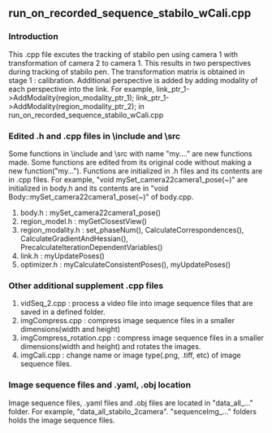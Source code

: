 ## run_on_recorded_sequence_stabilo_wCali.cpp

### Introduction
This .cpp file excutes the tracking of stabilo pen using camera 1 with transformation of camera 2 to camera 1. This results in two perspectives during tracking of stabilo pen. The transformation matrix is obtained in stage 1 : calibration. 
Additional perspective is added by adding modality of each perspective into the link. For example, 
link_ptr_1->AddModality(region_modality_ptr_1);
link_ptr_1->AddModality(region_modality_ptr_2);
in run_on_recorded_sequence_stabilo_wCali.cpp

### Edited .h and .cpp files in \include and \src
Some functions in \include and \src with name "my...." are new functions made. Some functions are edited from its original code without making a new function("my...").
Functions are initialized in .h files and its contents are in .cpp files. 
For example, "void mySet_camera22camera1_pose(~)" are initialized in body.h and its contents are in "void Body::mySet_camera22camera1_pose(~)" of body.cpp.

1. body.h : mySet_camera22camera1_pose()
2. region_model.h : myGetClosestView()
3. region_modality.h : set_phaseNum(), CalculateCorrespondences(), CalculateGradientAndHessian(), PrecalculateIterationDependentVariables()
4. link.h : myUpdatePoses()
5. optimizer.h : myCalculateConsistentPoses(), myUpdatePoses()

### Other additional supplement .cpp files
1. vidSeq_2.cpp : process a video file into image sequence files that are saved in a defined folder.
2. imgCompress.cpp : compress image sequence files in a smaller dimensions(width and height)
3. imgCompress_rotation.cpp : compress image sequence files in a smaller dimensions(width and height) and rotates the images.
4. imgCali.cpp : change name or image type(.png, .tiff, etc) of image sequence files.

### Image sequence files and .yaml, .obj location
Image sequence files, .yaml files and .obj files are located in "data_all_..." folder. For example, "data_all_stabilo_2camera".
"sequenceImg_..." folders holds the image sequence files.
